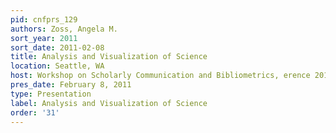 ```yaml
---
pid: cnfprs_129
authors: Zoss, Angela M.
sort_year: 2011
sort_date: 2011-02-08
title: Analysis and Visualization of Science
location: Seattle, WA
host: Workshop on Scholarly Communication and Bibliometrics, erence 2011
pres_date: February 8, 2011
type: Presentation
label: Analysis and Visualization of Science
order: '31'
---
```

